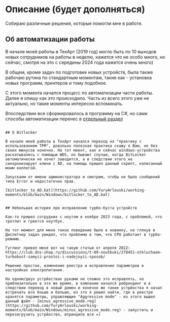 # Описание (будет дополняться)

Собираю различные решения, которые помогли мне в работе.

## Об автоматизации работы

В начале моей работы в ТехАрт (2019 год) могло быть по 10 выходов новых сотрудников на работы в неделю, кажется что не особо много, но сейчас, смотря на это с середины 2024 года кажется очень много)

В общем, кроме задач по подготовке новых устройств, была также рабочаю рутина по стандартным моментам, такие как - установка новых программ, принтеров и тому подобное.

С этого момента начался процесс по автоматизации части работы. Далее я опишу как это происходило. Часть из всего этого уже не актуально, но такие моменты интересно вспоминать.

Впоследствии все сформировалось в программу на C#, но сами способы автоматизации перенес в [отдельный раздел](https://github.com/YuryArlouski/working-moments/tree/main/Windows/PSTools)
```

## О Bitlocker

В начале моей работы в ТехАрт начался переход на "практику с использованием TPM", довольно полезная практика скажу я Вам, не без своих минусов конечно. На тот моент, как и сейчас windows-устройства раскатывались с помощью WDS, но бывают случаи, когда BitLocker автоматически не хочет заводится, а в следствии этого не синхронизирует ключи с AD, на помощь пришел данный скрипт, написанный моим коллегой.

Запускаем от имени администратора и смотрим, чтобы не было сообщений типа Error и недостаточно прав.

[bitlocker_to_AD.bat](https://github.com/YuryArlouski/working-moments/blob/main/Windows/bitlocker_to_AD.bat)


## Небольшая история про исправление турбо-буста устройств

Как-то пришел сотрудник с ноутом в ноябре 2023 года, с проблемой, что тротлит и греется ноутбук.

На тот момент для меня такое поведение было в новинку, но глянув в Диспетчер задач увидел, что проблема в том, что CPU работает в турбо-режиме.

Гуглинг привел меня вот на такую статью от апреля 2022: https://club.dns-shop.ru/discussions/t-89-noutbuki/278451-otkluchaem-turbobust-samyii-prostoi-i-nadejnyii-sposob/

Решение простое, изменение реестра и исправление параметров в настройках электропитания.

На одном/двух устрйоствах руками не сложно это исправлять, но приблизительно в это же время, в компании начался ребрендинг и в следствии перевод в новый домен и конечно же такие устрйоства я начал встречать все боьше и больше, из это я решил найти, где в реестре хранятся параметры, управляющие "Aggressive mode" - из этого вышел данный файл - [minus_agressive_mode.reg](https://github.com/YuryArlouski/working-moments/blob/main/Windows/minus_agressive_mode.reg) - запустить и перезагрузить устрйоство, впринципе все =)
